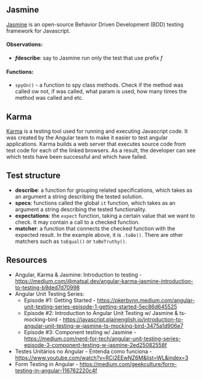 ## Jasmine
[Jasmine](https://jasmine.github.io/pages/docs_home.html) is an open-source Behavior Driven Development (BDD) testing framework for Javascript.

#### Observations:
- ***f*describe**: say to Jasmine run only the test that use prefix *f*

#### Functions:
- `spyOn()` - a function to spy class methods. Check if the method was called ow not, if was called, what param is used, how many times the method was called and etc.

## Karma
[Karma](https://karma-runner.github.io/latest/index.html) is a testing tool used for running and executing Javascript code. It was created by the Angular team to make it easier to test angular applications. Karma builds a web server that executes source code from test code for each of the linked browsers. As a result, the developer can see which tests have been successful and which have failed.


## Test structure
- **describe**: a function for grouping related specifications, which takes as an argument a string describing the tested solution.
- **specs**: functions called the global `it` function, which takes as an argument a string describing the tested functionality.
- **expectations**: the `expect` function, taking a certain value that we want to check. It may contain a call to a checked function.
- **matcher**: a function that connects the checked function with the expected result. In the example above, it is `.toBe()`. There are other matchers such as `toEqual()` or `toBeTruthy()`.

## Resources
- Angular, Karma & Jasmine: Introduction to testing - https://medium.com/@matsal.dev/angular-karma-jasmine-introduction-to-testing-b9ded7d70998
- Angular Unit Testing Series:
    - Episode #1: Getting Started - https://pkerbynn.medium.com/angular-unit-testing-series-episode-1-getting-started-5ec86d645525
    - Episode #2: Introduction to Angular Unit Testing w/ Jasmine & ts-mocking-bird - https://javascript.plainenglish.io/introduction-to-angular-unit-testing-w-jasmine-ts-mocking-bird-3475a1d906e7
    - Episode #3: Component testing w/ Jasmine - https://medium.com/nerd-for-tech/angular-unit-testing-series-episode-3-component-testing-w-jasmine-2ed25082558f
- Testes Unitários no Angular - Entenda como funciona - https://www.youtube.com/watch?v=RCi2EEwNZ6M&list=WL&index=3
- Form Testing in Angular - https://medium.com/geekculture/form-testing-in-angular-116762220c4f